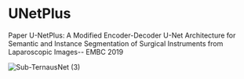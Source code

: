 # UNetPlus
Paper
U-NetPlus: A Modified Encoder-Decoder U-Net Architecture for Semantic and Instance Segmentation of Surgical Instruments from Laparoscopic Images-- EMBC 2019

![Sub-TernausNet (3)](https://user-images.githubusercontent.com/42282006/63461920-b15de480-c427-11e9-804a-30c849d19f8c.png)

